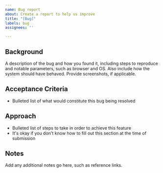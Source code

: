 ```yaml
---
name: Bug report
about: Create a report to help us improve
title: "[Bug]"
labels: bug
assignees: ''

---
```


## Background

A description of the bug and how you found it, including steps to reproduce and notable parameters, such as browser and OS. Also include how the system should have behaved. Provide screenshots, if applicable.

## Acceptance Criteria

- Bulleted list of what would constitute this bug being resolved

## Approach

- Bulleted list of steps to take in order to achieve this feature
- It's okay if you don't know how to fill out this section at the time of submission

## Notes

Add any additional notes go here, such as reference links.
